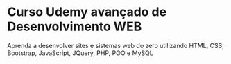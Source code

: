 # Curso Udemy avançado de Desenvolvimento WEB 
Aprenda a desenvolver sites e sistemas web do zero utilizando HTML, CSS, Bootstrap, JavaScript, JQuery, PHP, POO e MySQL
